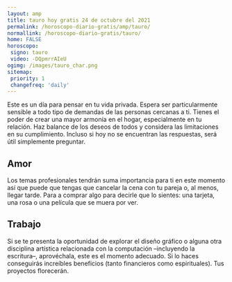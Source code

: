 ```yaml
---
layout: amp
title: tauro hoy gratis 24 de octubre del 2021 
permalink: /horoscopo-diario-gratis/amp/tauro/
normallink: /horoscopo-diario-gratis/tauro/
home: FALSE
horoscopo:
 signo: tauro
 video: -DQpmrrAIeU
ogimg: /images/tauro_char.png
sitemap:
 priority: 1
 changefreq: 'daily'
---
```



Este es un día para pensar en tu vida privada. Espera ser particularmente sensible a todo tipo de demandas de las personas cercanas a ti. Tienes el poder de crear una mayor armonía en el hogar, especialmente en tu relación. Haz balance de los deseos de todos y considera las limitaciones en su cumplimiento. Incluso si hoy no se encuentran las respuestas, será útil simplemente preguntar.

## Amor

Los temas profesionales tendrán suma importancia para ti en este momento así que puede que tengas que cancelar la cena con tu pareja o, al menos, llegar tarde. Para a comprar algo para decirle que lo sientes: una tarjeta, una rosa o una película que se muera por ver.

## Trabajo

Si se te presenta la oportunidad de explorar el diseño gráfico o alguna otra disciplina artística relacionada con la computación –incluyendo la escritura–, aprovéchala, este es el momento adecuado. Si lo haces conseguirás increíbles beneficios (tanto financieros como espirituales). Tus proyectos florecerán.